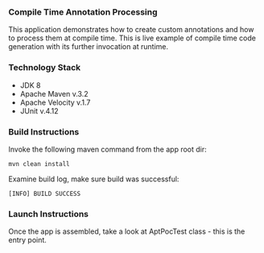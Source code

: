 ### Compile Time Annotation Processing
This application demonstrates how to create custom annotations and how to process them at compile time.
This is live example of compile time code generation with its further invocation at runtime.

### Technology Stack
* JDK 8
* Apache Maven v.3.2
* Apache Velocity v.1.7
* JUnit v.4.12

### Build Instructions
Invoke the following maven command from the app root dir:

`mvn clean install`

Examine build log, make sure build was successful:

`[INFO] BUILD SUCCESS`

### Launch Instructions
Once the app is assembled, take a look at AptPocTest class - this is the entry point.